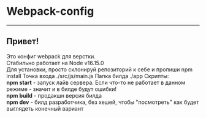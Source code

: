 # Webpack-config
______
## Привет! 
Это конфиг webpack для верстки.  
Стабильно работает на Node v16.15.0 \
Для установки, просто склонируй репозиторий к себе и пропиши npm install
Точка входа ./src/js/main.js
Папка билда ./app
Скрипты:  
**npm start** - запуск лайв сервера. Если что-то не работает в данном режиме - значит и в билде будут ошибки!  
**npm build** - продакшн версия билда  
**npm dev** - билд разработчика, без хешей, чтобы "посмотреть" как будет выглядеть конечный вариант  
